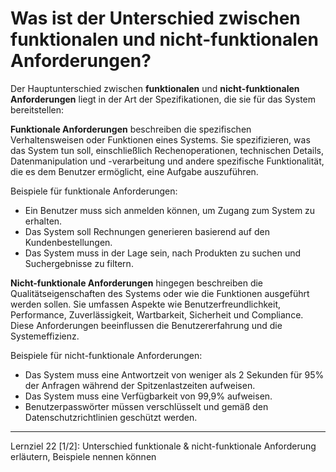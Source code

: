 # Was ist der Unterschied zwischen funktionalen und nicht-funktionalen Anforderungen?

Der Hauptunterschied zwischen **funktionalen** und **nicht-funktionalen Anforderungen** liegt in der Art der Spezifikationen, die sie für das System bereitstellen:

**Funktionale Anforderungen** beschreiben die spezifischen Verhaltensweisen oder Funktionen eines Systems. Sie spezifizieren, was das System tun soll, einschließlich Rechenoperationen, technischen Details, Datenmanipulation und -verarbeitung und andere spezifische Funktionalität, die es dem Benutzer ermöglicht, eine Aufgabe auszuführen.

Beispiele für funktionale Anforderungen:
- Ein Benutzer muss sich anmelden können, um Zugang zum System zu erhalten.
- Das System soll Rechnungen generieren basierend auf den Kundenbestellungen.
- Das System muss in der Lage sein, nach Produkten zu suchen und Suchergebnisse zu filtern.

**Nicht-funktionale Anforderungen** hingegen beschreiben die Qualitätseigenschaften des Systems oder wie die Funktionen ausgeführt werden sollen. Sie umfassen Aspekte wie Benutzerfreundlichkeit, Performance, Zuverlässigkeit, Wartbarkeit, Sicherheit und Compliance. Diese Anforderungen beeinflussen die Benutzererfahrung und die Systemeffizienz.

Beispiele für nicht-funktionale Anforderungen:
- Das System muss eine Antwortzeit von weniger als 2 Sekunden für 95% der Anfragen während der Spitzenlastzeiten aufweisen.
- Das System muss eine Verfügbarkeit von 99,9% aufweisen.
- Benutzerpasswörter müssen verschlüsselt und gemäß den Datenschutzrichtlinien geschützt werden.

---

Lernziel 22 \[1/2\]: Unterschied funktionale & nicht-funktionale Anforderung erläutern, Beispiele nennen können
